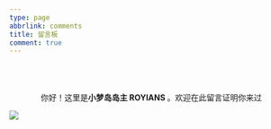 ```yaml
---
type: page
abbrlink: comments
title: 留言板
comment: true
---
```


<br />
<br />
<br />
<center>你好！这里是<b style="color: var(--heo-main)">小梦岛岛主 ROYIANS </b>。欢迎在此留言证明你来过</center>

![](https://img.vidorra.life/images/gifs/496f9a6a929b4f78bcf8cc15da25eabc_w200.gif)
